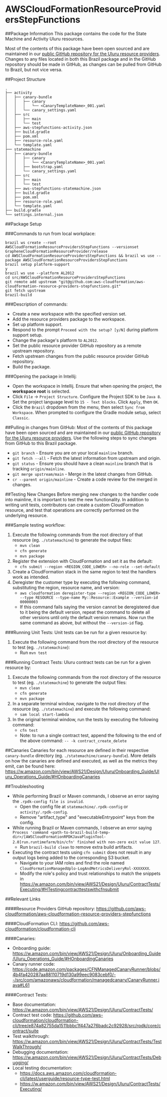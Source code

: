# AWSCloudFormationResourceProvidersStepFunctions

##Package Information
This package contains the code for the State Machine and Activity Uluru resources.

Most of the contents of this package have been open sourced and are maintained in our [public GitHub repository for the Uluru resource providers](https://github.com/aws-cloudformation/aws-cloudformation-resource-providers-stepfunctions). Changes to any files located in both this Brazil package and in the GitHub repository should be made in GitHub, as changes can be pulled from GitHub to Brazil, but not vice versa. 

##Project Structure
```
.
├── activity
│   ├── canary-bundle
│   │   ├── canary
│   │   │   └── <CanaryTemplateName>_001.yaml
│   │   └── canary_settings.yaml 
│   ├── src
│   │   ├── main 
│   │   └── test 
│   ├── aws-stepfunctions-activity.json
│   ├── build.gradle
│   ├── pom.xml
│   ├── resource-role.yaml
│   └── template.yaml
├── statemachine
│   ├── canary-bundle
│   │   ├── canary
│   │   │   └── <CanaryTemplateName>_001.yaml
│   │   ├── bootstrap.yaml
│   │   └── canary_settings.yaml 
│   ├── src
│   │   ├── main 
│   │   └── test 
│   ├── aws-stepfunctions-statemachine.json
│   ├── build.gradle
│   ├── pom.xml
│   ├── resource-role.yaml
│   └── template.yaml
├── build.gradle
└── settings.internal.json
```

##Package Setup

###Commands to run from local workplace:
```
brazil ws create --root AWSCloudFormationResourceProvidersStepFunctions --versionset GrapheneCloudFormationResourceProvider/release
cd AWSCloudFormationResourceProvidersStepFunctions && brazil ws use --package AWSCloudFormationResourceProvidersStepFunctions
brazil setup platform-support
y
brazil ws use --platform AL2012
cd src/AWSCloudFormationResourceProvidersStepFunctions
git remote add upstream "git@github.com:aws-cloudformation/aws-cloudformation-resource-providers-stepfunctions.git"
git fetch upstream
brazil-build
```
###Description of commands:
- Create a new workspace with the specified version set. 
- Add the resource providers package to the workspace. 
- Set up platform support.
- Respond to the prompt `Proceed with the setup? [y/N]` during platform support setup.
- Change the package's platform to `AL2012`.
- Set the public resource provider GitHub repository as a remote upstream repository.
- Fetch upstream changes from the public resource provider GitHub repository.
- Build the package.

###Opening the package in Intellij:
- Open the workspace in Intellij. Ensure that when opening the project, the **workspace root** is selected.
- Click `File` -> `Project Structure`. Configure the Project SDK to be `Java 8`. Set the project language level to `15 - Text blocks`. Click `Apply`, then `OK`. 
- Click the `Brazil` dropdown from the menu, then select `Sync from Workspace`. When prompted to configure the Gradle module setup, select `Classic`.

##Pulling in changes from GitHub:
Most of the contents of this package have been open sourced and are maintained in our [public GitHub repository for the Uluru resource providers](https://github.com/aws-cloudformation/aws-cloudformation-resource-providers-stepfunctions). Use the following steps to sync changes from GitHub to this Brazil package. 
- `git branch` - Ensure you are on your local `mainline` branch.
- `git fetch --all` - Fetch the latest information from upstream and origin.
- `git status` - Ensure you should have a clean `mainline` branch that is tracking `origin/mainline`.
- `git merge upstream/main` - Merge in the latest changes from GitHub.
- `cr --parent origin/mainline` - Create a code review for the merged in changes. 

##Testing New Changes
Before merging new changes to the handler code into mainline, it is important to test the new functionality. In addition to writing unit tests, contributors can create a custom CloudFormation resource, and test that operations are correctly performed on the underlying resource.

###Sample testing workflow:
1. Execute the following commands from the root directory of that resource (eg. `./statemachine`) to generate the output files:
    - `mvn clean`
    - `cfn generate`
    - `mvn package`
2. Register the extension with CloudFormation and set it as the default:
    - `cfn submit --region <REGION_CODE_LOWER> --no-role --set-default`
3. Create a CloudFormation stack in the same region to test the handlers work as intended.
4. Deregister the customer type by executing the following command, substituting the region, resource name, and version:
    - `aws cloudformation deregister-type --region <REGION_CODE_LOWER> --type RESOURCE --type-name My::Resource::Example --version-id 00000003`
    - If this command fails saying the version cannot be deregistered due to it being the default version, repeat the command to delete all other versions until only the default version remains. Now run the same command as above, but without the `--version-id` flag.

###Running Unit Tests:
Unit tests can be run for a given resource by:
1. Execute the following command from the root directory of the resource to test (eg. `./statemachine`):
    - Run `mvn test`

###Running Contract Tests:
Uluru contract tests can be run for a given resource by:
1. Execute the following commands from the root directory of the resource to test (eg. `./statemachine`) to generate the output files:
    - `mvn clean`
    - `cfn generate`
    - `mvn package`
2. In a separate terminal window, navigate to the  root directory of the resource (eg. `./statemachine`) and execute the following command:
    - `sam local start-lambda`
3. In the original terminal window, run the tests by executing the following command:
    - `cfn test`
    - Note: to run a single contract test, append the following to the end of the above command: `-- -k contract_create_delete`

##Canaries
Canaries for each resource are defined in their respective `canary-bundle` directory (eg. `./statemachine/canary-bundle`). More details on how the canaries are defined and executed, as well as the metrics they emit, can be found here: https://w.amazon.com/bin/view/AWS21/Design/Uluru/Onboarding_Guide/Uluru_Operations_Guide/#HOnboardingCanaries

##Troubleshooting
- While performing Brazil or Maven commands, I observe an error saying the `.rpdk-config file is invalid`.
  - Open the config file at `statemachine/.rpdk-config` or `activity/.rpdk-config`.
  - Remove "artifact_type" and "executableEntrypoint" keys from the config.
- While running Brazil or Maven commands, I observe an error saying `Process 'command <path-to-brazil-build-temp-dir>/[AWSCloudFormationRPDKJavaPluginTool-2.0]run.runtimefarm/bin/cfn' finished with non-zero exit value 127`.
  - Run `brazil-build clean` to remove extra build artifacts.
- Executing the contract tests using `cfn submit` does not result in any output logs being added to the corresponding S3 bucket.
  - Navigate to your IAM roles and find the role named `CloudFormationManagedUplo-LogAndMetricsDeliveryRol-XXXXXXX`.
  - Modify the role's policy and trust relationships to match the snippets in https://w.amazon.com/bin/view/AWS21/Design/Uluru/ContractTests/Executing/#HTestingcontracttestswithcfnsubmit

##Relevant Links

####Resource Providers GitHub repository: https://github.com/aws-cloudformation/aws-cloudformation-resource-providers-stepfunctions

####CloudFormation CLI: https://github.com/aws-cloudformation/cloudformation-cli

####Canaries:
- Onboarding guide: https://w.amazon.com/bin/view/AWS21/Design/Uluru/Onboarding_Guide/Uluru_Operations_Guide/#HOnboardingCanaries
- Canary runner code: https://code.amazon.com/packages/CFNManagedCanaryRunner/blobs/4b4fa420287aa88110719d130a99eec9083cebf0/--/src/com/amazonaws/cloudformation/managedcanary/CanaryRunner.java#L61

####Contract Tests:
- Base documentation: https://w.amazon.com/bin/view/AWS21/Design/Uluru/ContractTests/
- Contract test code: https://github.com/aws-cloudformation/cloudformation-cli/tree/e874a82755da1511bbbc1f447a276badc2c92928/src/rpdk/core/contract/suite
- Test walkthrough: https://w.amazon.com/bin/view/AWS21/Design/Uluru/ContractTests/TestWalkThrough/
- Debugging documentation: https://w.amazon.com/bin/view/AWS21/Design/Uluru/ContractTests/Debugging/
- Local testing documentation:
    - https://docs.aws.amazon.com/cloudformation-cli/latest/userguide/resource-type-test.html
    - https://w.amazon.com/bin/view/AWS21/Design/Uluru/ContractTests/Executing/


    